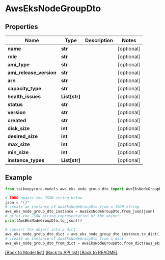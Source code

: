 # AwsEksNodeGroupDto


## Properties

Name | Type | Description | Notes
------------ | ------------- | ------------- | -------------
**name** | **str** |  | [optional] 
**role** | **str** |  | [optional] 
**ami_type** | **str** |  | [optional] 
**ami_release_version** | **str** |  | [optional] 
**arn** | **str** |  | [optional] 
**capacity_type** | **str** |  | [optional] 
**health_issues** | **List[str]** |  | [optional] 
**status** | **str** |  | [optional] 
**version** | **str** |  | [optional] 
**created** | **str** |  | [optional] 
**disk_size** | **int** |  | [optional] 
**desired_size** | **int** |  | [optional] 
**max_size** | **int** |  | [optional] 
**min_size** | **int** |  | [optional] 
**instance_types** | **List[str]** |  | [optional] 

## Example

```python
from taikunpycore.models.aws_eks_node_group_dto import AwsEksNodeGroupDto

# TODO update the JSON string below
json = "{}"
# create an instance of AwsEksNodeGroupDto from a JSON string
aws_eks_node_group_dto_instance = AwsEksNodeGroupDto.from_json(json)
# print the JSON string representation of the object
print(AwsEksNodeGroupDto.to_json())

# convert the object into a dict
aws_eks_node_group_dto_dict = aws_eks_node_group_dto_instance.to_dict()
# create an instance of AwsEksNodeGroupDto from a dict
aws_eks_node_group_dto_from_dict = AwsEksNodeGroupDto.from_dict(aws_eks_node_group_dto_dict)
```
[[Back to Model list]](../README.md#documentation-for-models) [[Back to API list]](../README.md#documentation-for-api-endpoints) [[Back to README]](../README.md)


